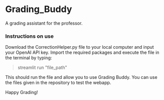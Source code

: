# Grading_Buddy
A grading assistant for the professor. 

### Instructions on use
Download the CorrectionHelper.py file to your local computer and input your OpenAI API key. Import the required packages and execute the file in the terminal by typing:

>streamlit run "file_path"

This should run the file and allow you to use Grading Buddy. You can use the files given in the repository to test the webapp.

Happy Grading!

